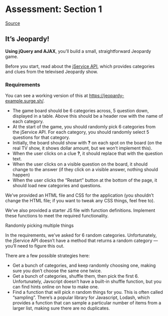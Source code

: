 # Assessment: Section 1

[Source](http://curric.rithmschool.com/springboard/assessments/section-1-b839/ "Permalink to Assessment: Section 1")

## It’s Jeopardy!

**Using jQuery and AJAX**, you’ll build a small, straightforward Jeopardy game.

Before you start, read about the [jService API](http://jservice.io/), which provides categories and clues from the televised Jeopardy show.

### Requirements

You can see a working version of this at <https://jeopardy-example.surge.sh/>.

- The game board should be 6 categories across, 5 question down, displayed in a table. Above this should be a header row with the name of each category.
- At the start of the game, you should randomly pick 6 categories from the jService API. For each category, you should randomly select 5 questions for that category.
- Initially, the board should show with **?** on each spot on the board (on the real TV show, it shows dollar amount, but we won’t implement this).
- When the user clicks on a clue **?**, it should replace that with the question text.
- When the user clicks on a visible question on the board, it should change to the answer (if they click on a visible answer, nothing should happen)
- When the user clicks the “Restart” button at the bottom of the page, it should load new categories and questions.

We’ve provided an HTML file and CSS for the application (you shouldn’t change the HTML file; if you want to tweak any CSS things, feel free to).

We’ve also provided a starter JS file with function definitions. Implement these functions to meet the required functionality.

Randomly picking multiple things

In the requirements, we’ve asked for 6 random categories. Unfortunately, the jService API doesn’t have a method that returns a random category — you’ll need to figure this out.

There are a few possible strategies here:

- Get a bunch of categories, and keep randomly choosing one, making sure you don’t choose the same one twice.
- Get a bunch of categories, shuffle them, then pick the first 6. Unfortunately, Javscript doesn’t have a built-in shuffle function, but you can find hints online on how to make one.
- Find a function that will pick _n_ random things for you. This is often called “sampling”. There’s a popular library for Javascript, Lodash, which provides a function that can sample a particular number of items from a larger list, making sure there are no duplicates.
